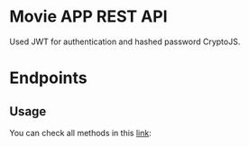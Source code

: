 # Movie APP REST API 
Used JWT for authentication and hashed password CryptoJS.

# Endpoints




## Usage

You can check all methods in this [link](https://documenter.getpostman.com/view/18239990/UVC3j7i6#4b55a8ba-b5db-8fb4-4474-2ecfa226f8d0): 
